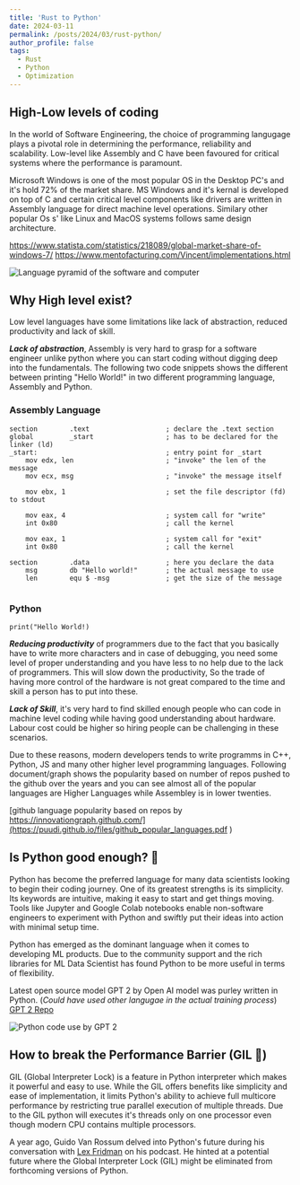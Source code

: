 ```yaml
---
title: 'Rust to Python'
date: 2024-03-11
permalink: /posts/2024/03/rust-python/
author_profile: false
tags:
  - Rust
  - Python
  - Optimization
---
```


## High-Low levels of coding


In the world of Software Engineering, the choice of programming langugage plays a pivotal role in determining the performance, reliability and scalability. Low-level like Assembly and C have been favoured for critical systems where the performance is paramount.

Microsoft Windows is one of the most popular OS in the Desktop PC's and it's hold 72% of the market share. MS Windows and it's kernal is developed on top of C and certain critical level components like drivers are written in Assembly language for direct machine level operations. Similary other popular Os s' like Linux and MacOS systems follows same design architecture.

https://www.statista.com/statistics/218089/global-market-share-of-windows-7/
https://www.mentofacturing.com/Vincent/implementations.html

![Language pyramid of the software and computer](https://puudi.github.io/files/lang_pyramid.png)

## Why High level exist?

Low level languages have some limitations like lack of abstraction, reduced productivity and lack of skill. 

***Lack of abstraction***, Assembly is very hard to grasp for a software engineer unlike python where you can start coding without digging deep into the fundamentals. The following two code snippets shows the different between printing "Hello World!" in two different programming language, Assembly and Python.

### Assembly Language
```
section        .text                   ; declare the .text section
global         _start                  ; has to be declared for the linker (ld)
_start:                                ; entry point for _start
    mov edx, len                       ; "invoke" the len of the message
    mov ecx, msg                       ; "invoke" the message itself

    mov ebx, 1                         ; set the file descriptor (fd) to stdout

    mov eax, 4                         ; system call for "write"   
    int 0x80                           ; call the kernel

    mov eax, 1                         ; system call for "exit"
    int 0x80                           ; call the kernel

section        .data                   ; here you declare the data
    msg        db "Hello world!"       ; the actual message to use
    len        equ $ -msg              ; get the size of the message
     
```
### Python
```
print("Hello World!)
```

***Reducing productivity*** of programmers due to the fact that you basically have to write more characters and in case of debugging, you need some level of proper understanding and you have less to no help due to the lack of programmers. This will slow down the productivity, So the trade of having more control of the hardware is not great compared to the time and skill a person has to put into these.

***Lack of Skill***, it's very hard to find skilled enough people who can code in machine level coding while having good understanding about hardware. Labour cost could be higher so hiring people can be challenging in these scenarios.

Due to these reasons, modern developers tends to write programms in C++, Python, JS and many other higher level programming languages. Following document/graph shows the popularity based on number of repos pushed to the github over the years and you can see almost all of the popular languages are Higher Languages while Assembley is in lower twenties.

[github language popularity based on repos by https://innovationgraph.github.com/](https://puudi.github.io/files/github_popular_languages.pdf
)


## Is Python good enough? 🤔

Python has become the preferred language for many data scientists looking to begin their coding journey. One of its greatest strengths is its simplicity. Its keywords are intuitive, making it easy to start and get things moving. Tools like Jupyter and Google Colab notebooks enable non-software engineers to experiment with Python and swiftly put their ideas into action with minimal setup time.

Python has emerged as the dominant language when it comes to developing ML products. Due to the community support and the rich libraries for ML Data Scientist has found Python to be more useful in terms of flexibility. 

Latest open source model GPT 2 by Open AI model was purley written in Python. (*Could have used other langugae in the actual training process*)
[GPT 2 Repo](https://github.com/openai/gpt-2)

![Python code use by GPT 2](https://puudi.github.io/files/gpt2python.jpg)

## How to break the Performance Barrier (GIL 🥲)

GIL (Global Interpreter Lock) is a feature in Python interpreter which makes it powerful and easy to use. While the GIL offers benefits like simplicity and ease of implementation, it limits Python's ability to achieve full multicore performance by restricting true parallel execution of multiple threads. Due to the GIL python will executes it's threads only on one processor even though modern CPU contains multiple processors.

A year ago, Guido Van Rossum delved into Python's future during his conversation with [Lex Fridman](https://youtu.be/m4zDBk0zAUY?si=q9HKRLlM9FRiXIOl) on his podcast. He hinted at a potential future where the Global Interpreter Lock (GIL) might be eliminated from forthcoming versions of Python.

